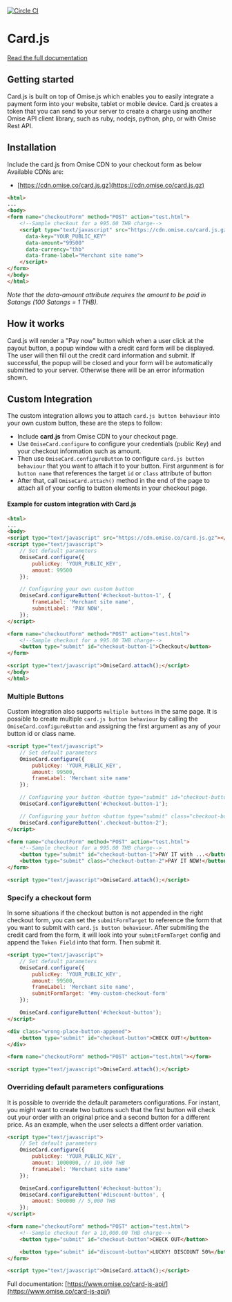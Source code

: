 [![Circle CI](https://circleci.com/gh/omise/card.js.svg?style=svg)](https://circleci.com/gh/omise/card.js)

Card.js
=======

[Read the full documentation](https://www.omise.co/card-js-api/)

Getting started
---------------

Card.js is built on top of Omise.js which enables you to easily integrate a payment form into your website, tablet or mobile device. Card.js creates a token that you can send to your server to create a charge using another Omise API client library, such as ruby, nodejs, python, php, or with Omise Rest API.

Installation
------------

Include the card.js from Omise CDN to your checkout form as below
Available CDNs are:  

- [https://cdn.omise.co/card.js.gz](https://cdn.omise.co/card.js.gz)

```html
<html>
...
<body>
<form name="checkoutForm" method="POST" action="test.html">
    <!--Sample checkout for a 995.00 THB charge-->
    <script type="text/javascript" src="https://cdn.omise.co/card.js.gz"
      data-key="YOUR_PUBLIC_KEY"
      data-amount="99500"
      data-currency="thb"
      data-frame-label="Merchant site name">
    </script>
</form>
</body>
</html>
```

*_Note that the data-amount attribute requires the amount to be paid in Satangs (100 Satangs = 1 THB)._*

How it works
------------

Card.js will render a "Pay now" button which when a user click at the payout button, a popup window with a credit card form will be displayed. The user will then fill out the credit card information and submit. If successful, the popup will be closed and your form will be automatically submitted to your server. Otherwise there will be an error information shown.  

Custom Integration
------------------

The custom integration allows you to attach `card.js button behaviour` into your own custom button, these are the steps to follow:

- Include **card.js** from Omise CDN to your checkout page.
- Use `OmiseCard.configure` to configure your credentials (public Key) and your checkout information such as amount.
- Then use `OmiseCard.configureButton` to configure `card.js button behaviour` that you want to attach it to your button. First argunment is for `button name` that references the target `id` or `class` attribute of button
- After that, call `OmiseCard.attach()` method in the end of the page to attach all of your config to button elements in your checkout page.

#### Example for custom integration with Card.js

```html
<html>
...
<body>
<script type="text/javascript" src="https://cdn.omise.co/card.js.gz"></script>
<script type="text/javascript">
    // Set default parameters
    OmiseCard.configure({
        publicKey: 'YOUR_PUBLIC_KEY',
        amount: 99500
    });

    // Configuring your own custom button
    OmiseCard.configureButton('#checkout-button-1', {
        frameLabel: 'Merchant site name',
        submitLabel: 'PAY NOW',
    });
</script>

<form name="checkoutForm" method="POST" action="test.html">
    <!--Sample checkout for a 995.00 THB charge-->
    <button type="submit" id="checkout-button-1">Checkout</button>
</form>

<script type="text/javascript">OmiseCard.attach();</script>
</body>
</html>
```

### Multiple Buttons

Custom integration also supports `multiple buttons` in the same page. It is possible to create multiple `card.js button behaviour` by calling the `OmiseCard.configureButton` and assigning the first argument as any of your button id or class name.

```html
<script type="text/javascript">
    // Set default parameters
    OmiseCard.configure({
        publicKey: 'YOUR_PUBLIC_KEY',
        amount: 99500,
        frameLabel: 'Merchant site name'
    });

    // Configuring your button <button type="submit" id="checkout-button-1">PAY IT with ...</button>
    OmiseCard.configureButton('#checkout-button-1');

    // Configuring your button <button type="submit" class="checkout-button-2">PAY IT NOW!</button>
    OmiseCard.configureButton('.checkout-button-2');
</script>

<form name="checkoutForm" method="POST" action="test.html">
    <!--Sample checkout for a 995.00 THB charge-->
    <button type="submit" id="checkout-button-1">PAY IT with ...</button>
    <button type="submit" class="checkout-button-2">PAY IT NOW!</button>
</form>

<script type="text/javascript">OmiseCard.attach();</script>
```

### Specify a checkout form

In some situations if the checkout button is not appended in the right checkout form, you can set the `submitFormTarget` to reference the form that you want to submit with `card.js button behaviour`. After submiting the credit card from the form, it will look into your `submitFormTarget` config and append the `Token Field` into that form. Then submit it.

```html
<script type="text/javascript">
    // Set default parameters
    OmiseCard.configure({
        publicKey: 'YOUR_PUBLIC_KEY',
        amount: 99500,
        frameLabel: 'Merchant site name',
        submitFormTarget: '#my-custom-checkout-form'
    });

    OmiseCard.configureButton('#checkout-button');
</script>

<div class="wrong-place-button-appened">
    <button type="submit" id="checkout-button">CHECK OUT!</button>
</div>

<form name="checkoutForm" method="POST" action="test.html"></form>

<script type="text/javascript">OmiseCard.attach();</script>
```

### Overriding default parameters configurations

It is possible to override the default parameters configurations. For instant, you might want to create two buttons such that the first button will check out your order with an original price and a second button for a different price. As an example, when the user selects a diffent order variation.

```html
<script type="text/javascript">
    // Set default parameters
    OmiseCard.configure({
        publicKey: 'YOUR_PUBLIC_KEY',
        amount: 1000000, // 10,000 THB
        frameLabel: 'Merchant site name'
    });

    OmiseCard.configureButton('#checkout-button');
    OmiseCard.configureButton('#discount-button', {
        amount: 500000 // 5,000 THB
    });
</script>

<form name="checkoutForm" method="POST" action="test.html">
    <!--Sample checkout for a 10,000.00 THB charge-->
    <button type="submit" id="checkout-button">CHECK OUT</button>

    <button type="submit" id="discount-button">LUCKY! DISCOUNT 50%</button>
</form>

<script type="text/javascript">OmiseCard.attach();</script>
```

Full documentation: [https://www.omise.co/card-js-api/](https://www.omise.co/card-js-api/)
